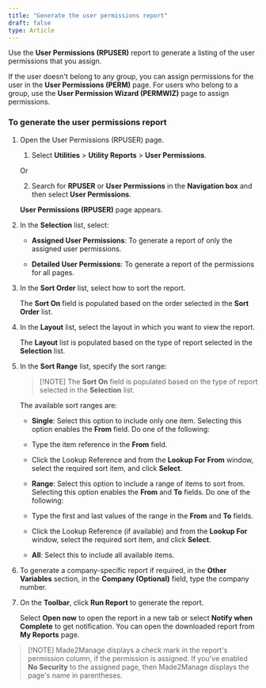 ```yaml
---
title: "Generate the user permissions report"
draft: false
type: Article
---
```


Use the **User Permissions (RPUSER)** report to generate a listing of the user permissions that you assign.

If the user doesn't belong to any group, you can assign permissions for the user in the **User Permissions (PERM)** page. For users who belong to a group, use the **User Permission Wizard (PERMWIZ)** page to assign permissions.

### To generate the user permissions report

1. Open the User Permissions (RPUSER) page.

    1. Select **Utilities** > **Utility Reports** > **User Permissions**.

    Or

    2. Search for **RPUSER** or **User Permissions** in the **Navigation box** and then select **User Permissions**.

    **User Permissions (RPUSER)** page appears.

2. In the **Selection** list, select:

    - **Assigned User Permissions**: To generate a report of only the assigned user permissions.

    - **Detailed User Permissions**: To generate a report of the permissions for all pages.

3. In the **Sort Order** list, select how to sort the report.

    The **Sort On** field is populated based on the order selected in the **Sort Order** list.

4. In the **Layout** list, select the layout in which you want to view the report.

    The **Layout** list is populated based on the type of report selected in the **Selection** list.

5. In the **Sort Range** list, specify the sort range:

    >[!NOTE] The **Sort On** field is populated based on the type of report selected in the **Selection** list.

    The available sort ranges are:

    - **Single**: Select this option to include only one item. Selecting this option enables the **From** field. Do one of the following:

    - Type the item reference in the **From** field.

    - Click the Lookup Reference and from the **Lookup For** **From** window, select the required sort item, and click **Select**.

    - **Range**: Select this option to include a range of items to sort from. Selecting this option enables the **From** and **To** fields. Do one of the following:

    - Type the first and last values of the range in the **From** and **To** fields.

    - Click the Lookup Reference (if available) and from the **Lookup For** window, select the required sort item, and click **Select**.

    - **All**: Select this to include all available items.

6. To generate a company-specific report if required, in the **Other Variables** section, in the **Company (Optional)** field, type the company number.

7. On the **Toolbar**, click **Run Report** to generate the report.

    Select **Open now** to open the report in a new tab or select **Notify when Complete** to get notification. You can open the downloaded report from **My Reports** page.

>[!NOTE] Made2Manage displays a check mark in the report's permission column, if the permission is assigned. If you've enabled **No Security** to the assigned page, then Made2Manage displays the page's name in parentheses.

​